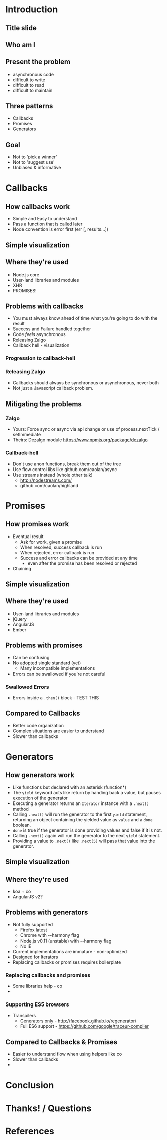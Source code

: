 

# Introduction

## Title slide

## Who am I

## Present the problem

 * asynchronous code
 * difficult to write
 * difficult to read
 * difficult to maintain

## Three patterns

 * Callbacks
 * Promises
 * Generators

## Goal

 * Not to 'pick a winner'
 * Not to 'suggest use'
 * Unbiased & informative




# Callbacks

## How callbacks work
 * Simple and Easy to understand
 * Pass a function that is called later
 * Node convention is error first (err [, results...])

## Simple visualization

## Where they're used
 * Node.js core
 * User-land libraries and modules
 * XHR
 * PROMISES!


## Problems with callbacks

 * You must always know ahead of time what you're going to do with the result
 * Success and Failure handled together
 * Code *feels* asynchronous
 * Releasing Zalgo
 * Callback hell - visualization

### Progression to callback-hell

### Releasing Zalgo
 * Callbacks should always be synchronous or asynchronous, never both
 * Not just a Javascript callback problem.


## Mitigating the problems

### Zalgo
 * Yours: Force sync or async via api change or use of process.nextTick / setImmediate
 * Theirs: Dezalgo module https://www.npmjs.org/package/dezalgo

### Callback-hell
 * Don't use anon functions, break them out of the tree
 * Use flow control libs like github.com/caolan/async
 * Use streams instead (whole other talk)
   * http://nodestreams.com/
   * github.com/caolan/highland




# Promises


## How promises work

 * Eventual result
   * Ask for work, given a promise
   * When resolved, success callback is run
   * When rejected, error callback is run
   * Success and error callbacks can be provided at any time
     * even after the promise has been resolved or rejected
 * Chaining


## Simple visualization


## Where they're used

 * User-land libraries and modules
 * jQuery
 * AngularJS
 * Ember


## Problems with promises

 * Can be confusing
 * No adopted single standard (yet)
   * Many incompatible implementations
 * Errors can be swallowed if you're not careful

### Swallowed Errors
 * Errors inside a `.then()` block - TEST THIS


## Compared to Callbacks

 * Better code organization
 * Complex situations are easier to understand
 * Slower than callbacks




# Generators

## How generators work

 * Like functions but declared with an asterisk (function*)
 * The `yield` keyword acts like return by handing back a value, but pauses execution of the generator
 * Executing a generator returns an `Iterator` instance with a `.next()` method
 * Calling `.next()` will run the generator to the first `yield` statement, returning an object
   containing the yielded value as `value` and a `done` boolean.
 * `done` is true if the generator is done providing values and false if it is not.
 * Calling `.next()` again will run the generator to the next `yield` statement.
 * Providing a value to `.next()` like `.next(5)` will pass that value into the generator.


## Simple visualization


## Where they're used

 * koa + co
 * AngularJS v2?

## Problems with generators

 * Not fully supported
   * Firefox latest
   * Chrome with --harmony flag
   * Node.js v0.11 (unstable) with --harmony flag
   * No IE
 * Current implementations are immature - non-optimized
 * Designed for Iterators
 * Replacing callbacks or promises requires boilerplate

### Replacing callbacks and promises
 * Some libraries help - co
 *

### Supporting ES5 browsers
 * Transpilers
   * Generators only - http://facebook.github.io/regenerator/
   * Full ES6 support - https://github.com/google/traceur-compiler

## Compared to Callbacks & Promises

 * Easier to understand flow when using helpers like co
 * Slower than callbacks
 *


# Conclusion



# Thanks! / Questions

# References

